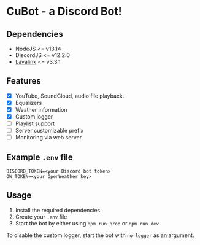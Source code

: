 # CuBot - a Discord Bot!

## Dependencies
 - NodeJS <= v13.14
 - DiscordJS <= v12.2.0
 - [Lavalink](https://github.com/Frederikam/Lavalink) <= v3.3.1

## Features
 - [x] YouTube, SoundCloud, audio file playback.
 - [x] Equalizers
 - [x] Weather information
 - [x] Custom logger
 - [ ] Playlist support 
 - [ ] Server customizable prefix
 - [ ] Monitoring via web server

## Example `.env` file
```.properties
DISCORD_TOKEN=<your Discord bot token>
OW_TOKEN=<your OpenWeather key>
```

## Usage
1. Install the required dependencies.  
2. Create your `.env` file
3. Start the bot by either using `npm run prod` or `npm run dev`.  

To disable the custom logger, start the bot with `no-logger` as an argument.